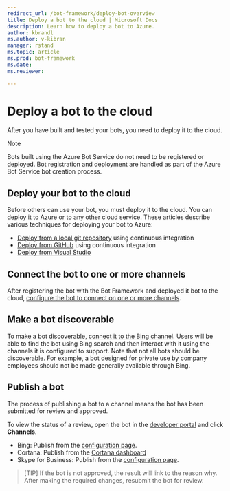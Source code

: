 ```yaml
---
redirect_url: /bot-framework/deploy-bot-overview
title: Deploy a bot to the cloud | Microsoft Docs
description: Learn how to deploy a bot to Azure.
author: kbrandl
ms.author: v-kibran
manager: rstand
ms.topic: article
ms.prod: bot-framework
ms.date:
ms.reviewer:

---
```

# Deploy a bot to the cloud

After you have built and tested your bots, you need to deploy it to the cloud.

> [!NOTE]
> Bots built using the Azure Bot Service do not need to be registered or deployed.
> Bot registration and deployment are handled as part of the Azure Bot Service bot creation process.

## Deploy your bot to the cloud

Before others can use your bot, you must deploy it to the cloud. You can deploy it to Azure or to any other cloud service. These articles describe various techniques for deploying your bot to Azure: 

- [Deploy from a local git repository](~/deploy-bot-local-git.md) using continuous integration
- [Deploy from GitHub](~/deploy-bot-github.md) using continuous integration
- [Deploy from Visual Studio](~/deploy-bot-visual-studio.md)

## Connect the bot to one or more channels

After registering the bot with the Bot Framework and deployed it bot to the cloud, [configure the bot to connect on one or more channels](~/portal-configure-channels.md).

## Make a bot discoverable
To make a bot discoverable, [connect it to the Bing channel](~/channels/channel-bing.md). Users will be able to find the bot using Bing search and then interact with it using the channels it is configured to support.
Note that not all bots should be discoverable. For example, a bot designed for private use by company employees should not be made generally available through Bing. 

## Publish a bot
The process of publishing a bot to a channel means the bot has been submitted for review and approved.

To view the status of a review, open the bot in the [developer portal](https://dev.botframework.com/) and click **Channels**.

* Bing: Publish from the [configuration page](~/channels/channel-bing.md). 
* Cortana: Publish from the [Cortana dashboard](https://aka.ms/cortana-publish)
* Skype for Business: Publish from the [configuration page](~/channels/channel-skypeForBusiness.md). 

> [TIP]
> If the bot is not approved, the result will link to the reason why. After making the required changes, resubmit the bot for review.
